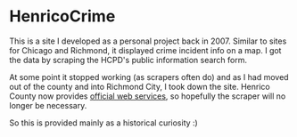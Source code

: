 HenricoCrime
============

This is a site I developed as a personal project back in 2007. Similar to sites for Chicago and Richmond, 
it displayed crime incident info on a map. I got the data by scraping the HCPD's public information search form.

At some point it stopped working (as scrapers often do) and as I had moved out of the county and into Richmond City, 
I took down the site.  Henrico County now provides [official web services](http://randolph.co.henrico.va.us/public-data-access/webservices/default.aspx), so hopefully the scraper will
no longer be necessary.

So this is provided mainly as a historical curiosity :)
